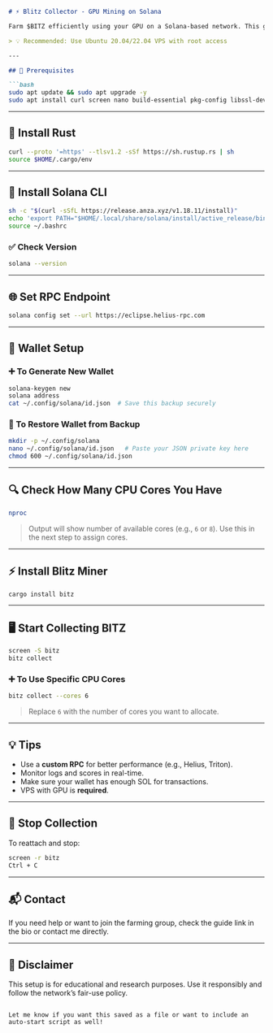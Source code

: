 ```markdown
# ⚡ Blitz Collector - GPU Mining on Solana

Farm $BITZ efficiently using your GPU on a Solana-based network. This guide helps you install all dependencies, configure your wallet, set up RPC, and start farming with Blitz.

> 💡 Recommended: Use Ubuntu 20.04/22.04 VPS with root access

---

## 🧰 Prerequisites

```bash
sudo apt update && sudo apt upgrade -y
sudo apt install curl screen nano build-essential pkg-config libssl-dev libudev-dev -y
```

---

## 🦀 Install Rust

```bash
curl --proto '=https' --tlsv1.2 -sSf https://sh.rustup.rs | sh
source $HOME/.cargo/env
```

---

## 🔧 Install Solana CLI

```bash
sh -c "$(curl -sSfL https://release.anza.xyz/v1.18.11/install)"
echo 'export PATH="$HOME/.local/share/solana/install/active_release/bin:$PATH"' >> ~/.bashrc
source ~/.bashrc
```

### ✅ Check Version

```bash
solana --version
```

---

## 🌐 Set RPC Endpoint

```bash
solana config set --url https://eclipse.helius-rpc.com
```

---

## 🔐 Wallet Setup

### ➕ To Generate New Wallet

```bash
solana-keygen new
solana address
cat ~/.config/solana/id.json  # Save this backup securely
```

### 🔁 To Restore Wallet from Backup

```bash
mkdir -p ~/.config/solana
nano ~/.config/solana/id.json   # Paste your JSON private key here
chmod 600 ~/.config/solana/id.json
```

---

## 🔍 Check How Many CPU Cores You Have

```bash
nproc
```

> Output will show number of available cores (e.g., `6` or `8`). Use this in the next step to assign cores.

---

## ⚡ Install Blitz Miner

```bash
cargo install bitz
```

---

## 🖥️ Start Collecting BITZ

```bash
screen -S bitz
bitz collect
```

### ➕ To Use Specific CPU Cores

```bash
bitz collect --cores 6
```

> Replace `6` with the number of cores you want to allocate.

---

## 💡 Tips

- Use a **custom RPC** for better performance (e.g., Helius, Triton).
- Monitor logs and scores in real-time.
- Make sure your wallet has enough SOL for transactions.
- VPS with GPU is **required**.

---

## 🛑 Stop Collection

To reattach and stop:
```bash
screen -r bitz
Ctrl + C
```

---

## 📬 Contact

If you need help or want to join the farming group, check the guide link in the bio or contact me directly.

---

## 📢 Disclaimer

This setup is for educational and research purposes. Use it responsibly and follow the network’s fair-use policy.
```

Let me know if you want this saved as a file or want to include an auto-start script as well!
